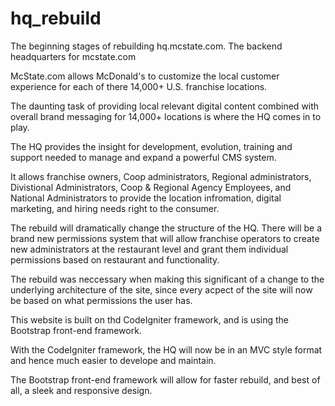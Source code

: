 hq_rebuild
==========

The beginning stages of rebuilding hq.mcstate.com. The backend headquarters for mcstate.com

McState.com allows McDonald's to customize the local customer experience for each of there 14,000+ U.S. 
franchise locations.

The daunting task of providing local relevant digital content combined with overall brand messaging for 14,000+ 
locations is where the HQ comes in to play.

The HQ provides the insight for development, evolution, training and support needed to manage and expand a 
powerful CMS system.

It allows franchise owners, Coop administrators, Regional administrators, Divistional Administrators,
Coop & Regional Agency Employees, and National Administrators to provide the location infromation,
digital marketing, and hiring needs right to the consumer.

The rebuild will dramatically change the structure of the HQ. There will be a brand new permissions system 
that will allow franchise operators to create new administrators at the restaurant level and
grant them individual permissions based on restaurant and functionality. 

The rebuild was neccessary when making this significant of a change to the underlying architecture of the site,
since every acpect of the site will now be based on what permissions the user has.


This website is built on thd CodeIgniter framework, and is using the Bootstrap front-end framework.

With the CodeIgniter framework, the HQ will now be in an MVC style format and hence much easier to develope and maintain.

The Bootstrap front-end framework will allow for faster rebuild, and best of all, a sleek and responsive design.  
